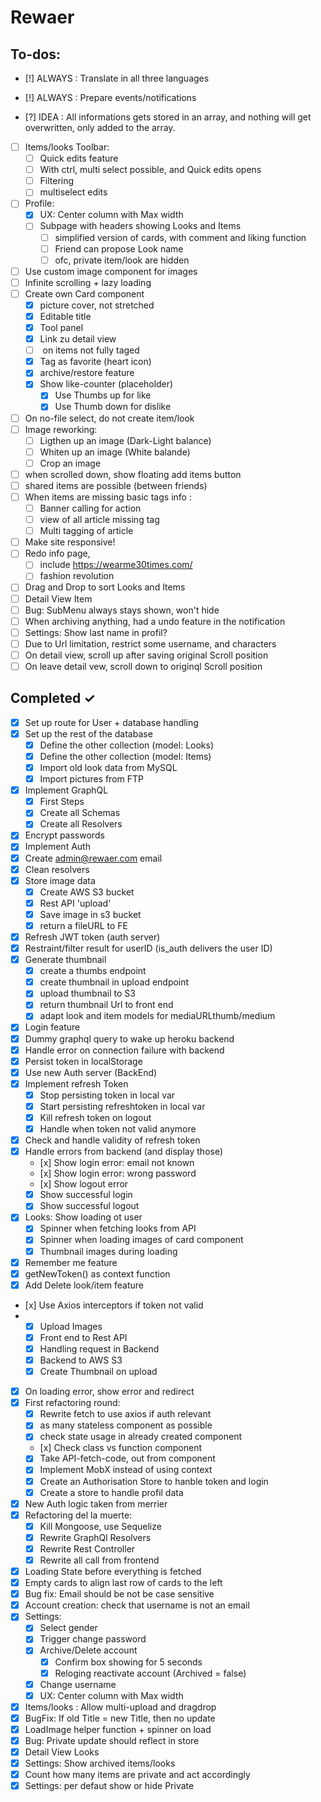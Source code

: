 # Rewaer

## To-dos:

- [!] ALWAYS : Translate in all three languages
- [!] ALWAYS : Prepare events/notifications

- [?] IDEA : All informations gets stored in an array, and nothing will get overwritten, only added to the array. 
 
- [ ] Items/looks Toolbar:
  - [ ] Quick edits feature
  - [ ] With ctrl, multi select possible, and Quick edits opens
  - [ ] Filtering
  - [ ] multiselect edits
- [ ] Profile:
  - [x] UX: Center column with Max width 
  - [ ] Subpage with headers showing Looks and Items
    - [ ] simplified version of cards, with comment and liking function
    - [ ] Friend can propose Look name
    - [ ] ofc, private item/look are hidden
- [ ] Use custom image component for images
- [ ] Infinite scrolling + lazy loading
- [ ] Create own Card component
  - [x] picture cover, not stretched
  - [x] Editable title
  - [x] Tool panel
  - [x] Link zu detail view
  - [ ] <ExclamationCircleOutlined /> on items not fully taged
  - [x] Tag as favorite (heart icon)
  - [x] archive/restore feature
  - [x] Show like-counter (placeholder) 
    - [x] Use Thumbs up for like
    - [x] Use Thumb down for dislike
- [ ] On no-file select, do not create item/look
- [ ] Image reworking: 
  - [ ] Ligthen up an image (Dark-Light balance)
  - [ ] Whiten up an image (White balande)
  - [ ] Crop an image
- [ ] when scrolled down, show floating add items button
- [ ] shared items are possible (between friends)
- [ ] When items are missing basic tags info :
  - [ ] Banner calling for action
  - [ ] view of all article missing tag
  - [ ] Multi tagging of article
- [ ] Make site responsive! 
- [ ] Redo info page, 
  - [ ] include https://wearme30times.com/  
  - [ ] fashion revolution
- [ ] Drag and Drop to sort Looks and Items
- [ ] Detail View Item
- [ ] Bug: SubMenu always stays shown, won't hide
- [ ] When archiving anything, had a undo feature in the notification
- [ ] Settings: Show last name in profil?
- [ ] Due to Url limitation, restrict some username, and characters
- [ ] On detail view, scroll up after saving original Scroll position
- [ ] On leave detail vew, scroll down to originql Scroll position

## Completed ✓

- [x] Set up route for User + database handling
- [x] Set up the rest of the database
  - [x] Define the other collection (model: Looks)
  - [x] Define the other collection (model: Items)
  - [x] Import old look data from MySQL
  - [x] Import pictures from FTP
- [x] Implement GraphQL
  - [x] First Steps
  - [x] Create all Schemas
  - [x] Create all Resolvers
- [x] Encrypt passwords
- [x] Implement Auth
- [x] Create admin@rewaer.com email
- [x] Clean resolvers
- [x] Store image data
  - [x] Create AWS S3 bucket
  - [x] Rest API 'upload'
  - [x] Save image in s3 bucket
  - [x] return a fileURL to FE
- [x] Refresh JWT token (auth server)
- [x] Restraint/filter result for userID (is_auth delivers the user ID)
- [x] Generate thumbnail
  - [x] create a thumbs endpoint
  - [x] create thumbnail in upload endpoint
  - [x] upload thumbnail to S3
  - [x] return thumbnail Url to front end
  - [x] adapt look and item models for mediaURLthumb/medium
- [x] Login feature
- [x] Dummy graphql query to wake up heroku backend
- [x] Handle error on connection failure with backend
- [x] Persist token in localStorage
- [x] Use new Auth server (BackEnd)
- [x] Implement refresh Token
  - [x] Stop persisting token in local var
  - [x] Start persisting refreshtoken in local var
  - [x] Kill refresh token on logout
  - [x] Handle when token not valid anymore
- [x] Check and handle validity of refresh token
- [x] Handle errors from backend (and display those)
  - [x] Show login error: email not known
  - [x] Show login error: wrong password
  - [x] Show logout error
  - [x] Show successful login
  - [x] Show successful logout
- [x] Looks: Show loading ot user
  - [x] Spinner when fetching looks from API
  - [x] Spinner when loading images of card component
  - [x] Thumbnail images during loading
- [x] Remember me feature
- [x] getNewToken() as context function
- [x] Add Delete look/item feature
- [x] Use Axios interceptors if token not valid
- - [x] Upload Images
  - [x] Front end to Rest API
  - [x] Handling request in Backend
  - [x] Backend to AWS S3
  - [x] Create Thumbnail on upload
- [X] On loading error, show error and redirect
- [x] First refactoring round:
  - [x] Rewrite fetch to use axios if auth relevant
  - [x] as many stateless component as possible
  - [x] check state usage in already created component
  - [x] Check class vs function component
  - [x] Take API-fetch-code, out from component
  - [x] Implement MobX instead of using context
  - [x] Create an Authorisation Store to hanble token and login
  - [x] Create a store to handle profil data
- [x] New Auth logic taken from merrier 
- [x] Refactoring del la muerte:
  - [x] Kill Mongoose, use Sequelize
  - [x] Rewrite GraphQl Resolvers
  - [x] Rewrite Rest Controller
  - [x] Rewrite all call from frontend    
- [x] Loading State before everything is fetched
- [x] Empty cards to align last row of cards to the left 
- [x] Bug fix: Email should be not be case sensitive 
- [x] Account creation: check that username is not an email
- [x] Settings: 
  - [x] Select gender
  - [x] Trigger change password
  - [x] Archive/Delete account
    - [x] Confirm box showing for 5 seconds
    - [x] Reloging reactivate account (Archived = false)
  - [x] Change username
  - [x] UX: Center column with Max width 
- [x] Items/looks : Allow multi-upload and dragdrop
- [x] BugFix: If old Title = new Title, then no update
- [x] LoadImage helper function + spinner on load
- [x] Bug: Private update should reflect in store
- [x] Detail View Looks
- [x] Settings: Show archived items/looks
- [x] Count how many items are private and act accordingly
- [x] Settings: per defaut show or hide Private